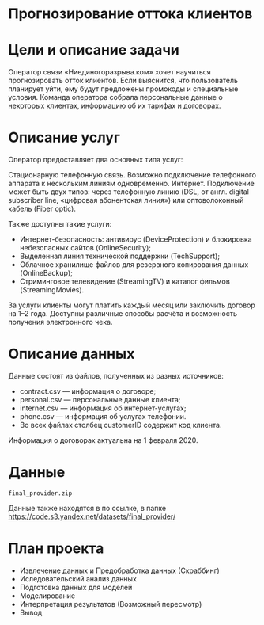 # Прогнозирование оттока клиентов

# Цели и описание задачи

Оператор связи «Ниединогоразрыва.ком» хочет научиться прогнозировать отток клиентов. Если выяснится, что пользователь планирует уйти, ему будут предложены промокоды и специальные условия. Команда оператора собрала персональные данные о некоторых клиентах, информацию об их тарифах и договорах.

# Описание услуг

Оператор предоставляет два основных типа услуг:

Стационарную телефонную связь. Возможно подключение телефонного аппарата к нескольким линиям одновременно.
Интернет. Подключение может быть двух типов: через телефонную линию (DSL, от англ. digital subscriber line, «цифровая абонентская линия») или оптоволоконный кабель (Fiber optic).

Также доступны такие услуги:
- Интернет-безопасность: антивирус (DeviceProtection) и блокировка небезопасных сайтов (OnlineSecurity);
- Выделенная линия технической поддержки (TechSupport);
- Облачное хранилище файлов для резервного копирования данных (OnlineBackup);
- Стриминговое телевидение (StreamingTV) и каталог фильмов (StreamingMovies).

За услуги клиенты могут платить каждый месяц или заключить договор на 1–2 года. Доступны различные способы расчёта и возможность получения электронного чека.

# Описание данных

Данные состоят из файлов, полученных из разных источников:

- contract.csv — информация о договоре;
- personal.csv — персональные данные клиента;
- internet.csv — информация об интернет-услугах;
- phone.csv — информация об услугах телефонии.
- Во всех файлах столбец customerID содержит код клиента.

Информация о договорах актуальна на 1 февраля 2020.

# Данные

`final_provider.zip`

Данные также находятся в по ссылке, в папке https://code.s3.yandex.net/datasets/final_provider/

# План проекта

- Извлечение данных и Предобработка данных (Скраббинг)
- Иследовательский анализ данных
- Подготовка данных для моделей
- Моделирование
- Интерпретация результатов (Возможный пересмотр)
- Вывод
